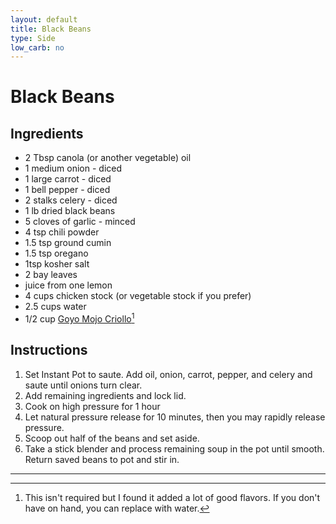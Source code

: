 ```yaml
---
layout: default
title: Black Beans
type: Side
low_carb: no
---
```


# Black Beans

## Ingredients

- 2 Tbsp canola (or another vegetable) oil
- 1 medium onion - diced
- 1 large carrot - diced
- 1 bell pepper - diced
- 2 stalks celery - diced
- 1 lb dried black beans
- 5 cloves of garlic - minced
- 4 tsp chili powder
- 1.5 tsp ground cumin
- 1.5 tsp oregano
- 1tsp kosher salt
- 2 bay leaves
- juice from one lemon
- 4 cups chicken stock (or vegetable stock if you prefer)
- 2.5 cups water
- 1/2 cup [Goyo Mojo Criollo](https://amzn.to/2Z6XSKC)[^1]

[^1]: This isn't required but I found it added a lot of good flavors.  If you don't have on hand, you can replace with water.

## Instructions

1. Set Instant Pot to saute.  Add oil, onion, carrot, pepper, and celery and saute until onions turn clear.
2. Add remaining ingredients and lock lid. 
3. Cook on high pressure for 1 hour
4. Let natural pressure release for 10 minutes, then you may rapidly release pressure.
5. Scoop out half of the beans and set aside.
6. Take a stick blender and process remaining soup in the pot until smooth. Return saved beans to pot and stir in.

***